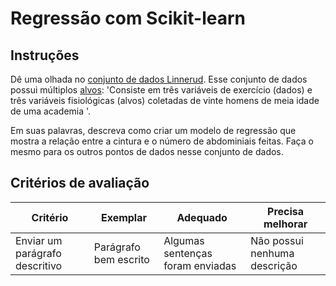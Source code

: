 # Regressão com Scikit-learn

## Instruções

Dê uma olhada no [conjunto de dados Linnerud](https://scikit-learn.org/stable/modules/generated/sklearn.datasets.load_linnerud.html#sklearn.datasets.load_linnerud). Esse conjunto de dados possui múltiplos [alvos](https://scikit-learn.org/stable/datasets/toy_dataset.html#linnerrud-dataset): 'Consiste em três variáveis de exercício (dados) e três variáveis fisiológicas (alvos) coletadas de vinte homens de meia idade de uma academia '.

Em suas palavras, descreva como criar um modelo de regressão que mostra a relação entre a cintura e o número de abdominiais feitas. Faça o mesmo para os outros pontos de dados nesse conjunto de dados.

## Critérios de avaliação

| Critério                       | Exemplar                            | Adequado                         | Precisa melhorar             |
| ------------------------------ | ----------------------------------- | -------------------------------- | ---------------------------- |
| Enviar um parágrafo descritivo | Parágrafo bem escrito               | Algumas sentenças foram enviadas | Não possui nenhuma descrição |
